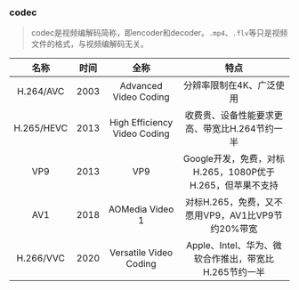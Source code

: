 ###  codec
> codec是视频编解码简称，即encoder和decoder。`.mp4`、`.flv`等只是视频文件的格式，与视频编解码无关。

名称 | 时间 | 全称 | 特点
:---: | :---: | :---: | :---: 
H.264/AVC | 2003 | Advanced Video Coding | 分辨率限制在4K、广泛使用
H.265/HEVC | 2013 | High Efficiency Video Coding | 收费贵、设备性能要求更高、带宽比H.264节约一半 
VP9 | 2013 | VP9 | Google开发，免费，对标H.265，1080P优于H.265，但苹果不支持 
AV1 | 2018 | AOMedia Video 1 | 对标H.265，免费，又不愿用VP9，AV1比VP9节约20%带宽
H.266/VVC | 2020 | Versatile Video Coding | Apple、Intel、华为、微软合作推出，带宽比H.265节约一半 


